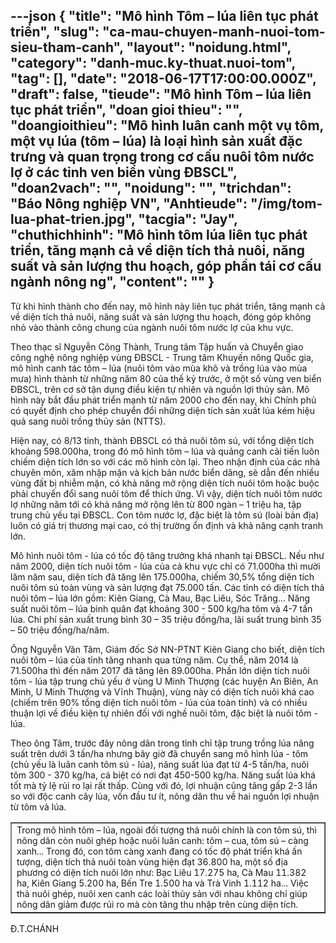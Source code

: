 ---json
{
    "title": "Mô hình Tôm – lúa liên tục phát triển",
    "slug": "ca-mau-chuyen-manh-nuoi-tom-sieu-tham-canh",
    "layout": "noidung.html",
    "category": "danh-muc.ky-thuat.nuoi-tom",
    "tag": [],
    "date": "2018-06-17T17:00:00.000Z",
    "draft": false,
    "tieude": "Mô hình Tôm – lúa liên tục phát triển",
    "doan gioi thieu": "",
    "doangioithieu": "Mô hình luân canh một vụ tôm, một vụ lúa (tôm – lúa) là loại hình sản xuất đặc trưng và quan trọng trong cơ cấu nuôi tôm nước lợ ở các tỉnh ven biển vùng ĐBSCL",
    "doan2vach": "",
    "noidung": "",
    "trichdan": "Báo Nông nghiệp VN",
    "Anhtieude": "/img/tom-lua-phat-trien.jpg",
    "tacgia": "Jay",
    "chuthichhinh": "Mô hình tôm lúa liên tục phát triển, tăng mạnh cả về diện tích thả nuôi, năng suất và sản lượng thu hoạch, góp phần tái cơ cấu ngành nông ng",
    "__content__": ""
}
---
<p><span style="font-size:14px">Từ khi h&igrave;nh th&agrave;nh cho đến nay, m&ocirc; h&igrave;nh n&agrave;y li&ecirc;n tục ph&aacute;t triển, tăng mạnh cả về diện t&iacute;ch thả nu&ocirc;i, năng suất v&agrave; sản lượng thu hoạch, đ&oacute;ng g&oacute;p kh&ocirc;ng nhỏ v&agrave;o th&agrave;nh c&ocirc;ng chung của ng&agrave;nh nu&ocirc;i t&ocirc;m nước lợ của khu vực.</span></p>

<p><span style="font-size:14px">Theo thạc sĩ Nguyễn C&ocirc;ng Th&agrave;nh, Trung t&acirc;m Tập huấn v&agrave; Chuyển giao c&ocirc;ng nghệ n&ocirc;ng nghiệp v&ugrave;ng ĐBSCL - Trung t&acirc;m Khuyến n&ocirc;ng Quốc gia, m&ocirc; h&igrave;nh canh t&aacute;c t&ocirc;m &ndash; l&uacute;a (nu&ocirc;i t&ocirc;m v&agrave;o m&ugrave;a kh&ocirc; v&agrave; trồng l&uacute;a v&agrave;o m&ugrave;a mưa) h&igrave;nh th&agrave;nh từ những năm 80 của thế kỷ trước, ở một số v&ugrave;ng ven biển ĐBSCL, tr&ecirc;n cơ sở tận dụng điều kiện tự nhi&ecirc;n v&agrave; nguồn lợi thủy sản. M&ocirc; h&igrave;nh n&agrave;y bắt đầu ph&aacute;t triển mạnh từ năm 2000 cho đến nay, khi Ch&iacute;nh phủ c&oacute; quyết định cho ph&eacute;p chuyển đổi những diện t&iacute;ch sản xuất l&uacute;a k&eacute;m hiệu quả sang nu&ocirc;i trồng thủy sản (NTTS).</span></p>

<p><span style="font-size:14px">Hiện nay, c&oacute; 8/13 tỉnh, th&agrave;nh ĐBSCL c&oacute; thả nu&ocirc;i t&ocirc;m s&uacute;, với tổng diện t&iacute;ch khoảng 598.000ha, trong đ&oacute; m&ocirc; h&igrave;nh t&ocirc;m &ndash; l&uacute;a v&agrave; quảng canh cải tiến lu&ocirc;n chiếm diện t&iacute;ch lớn so với c&aacute;c m&ocirc; h&igrave;nh c&ograve;n lại. Theo nhận định của c&aacute;c nh&agrave; chuy&ecirc;n m&ocirc;n, x&acirc;m nhập mặn v&agrave; kịch bản nước biển d&acirc;ng, sẽ dẫn đến nhiều v&ugrave;ng đất bị nhiễm mặn, c&oacute; khả năng mở rộng diện t&iacute;ch nu&ocirc;i t&ocirc;m hoặc buộc phải chuyển đổi sang nu&ocirc;i t&ocirc;m để th&iacute;ch ứng. V&igrave; vậy, diện t&iacute;ch nu&ocirc;i t&ocirc;m nước lợ những năm tới c&oacute; khả năng mở rộng l&ecirc;n từ 800 ng&agrave;n &ndash; 1 triệu ha, tập trung chủ yếu tại ĐBSCL. Con t&ocirc;m nước lợ, đặc biệt l&agrave; t&ocirc;m s&uacute; (lo&agrave;i bản địa) lu&ocirc;n c&oacute; gi&aacute; trị thương mại cao, c&oacute; thị trường ổn định v&agrave; khả năng cạnh tranh lớn.</span></p>

<p><span style="font-size:14px">M&ocirc; h&igrave;nh nu&ocirc;i t&ocirc;m - l&uacute;a c&oacute; tốc độ tăng trưởng kh&aacute; nhanh tại ĐBSCL. Nếu như năm 2000, diện t&iacute;ch nu&ocirc;i t&ocirc;m - l&uacute;a của cả khu vực chỉ c&oacute; 71.000ha th&igrave; mười lăm năm sau, diện t&iacute;ch đ&atilde; tăng l&ecirc;n 175.000ha, chiếm 30,5% tổng diện t&iacute;ch nu&ocirc;i t&ocirc;m s&uacute; to&agrave;n v&ugrave;ng v&agrave; sản lượng đạt 75.000 tấn. C&aacute;c tỉnh c&oacute; diện t&iacute;ch thả nu&ocirc;i t&ocirc;m &ndash; l&uacute;a lớn gồm: Ki&ecirc;n Giang, C&agrave; Mau, Bạc Li&ecirc;u, S&oacute;c Trăng&hellip; Năng suất nu&ocirc;i t&ocirc;m &ndash; l&uacute;a b&igrave;nh qu&acirc;n đạt khoảng 300 - 500 kg/ha t&ocirc;m v&agrave; 4-7 tấn l&uacute;a. Chi ph&iacute; sản xuất trung b&igrave;nh 30 &ndash; 35 triệu đồng/ha, l&atilde;i suất trung b&igrave;nh 35 &ndash; 50 triệu đồng/ha/năm.</span></p>

<p><span style="font-size:14px">&Ocirc;ng Nguyễn Văn T&acirc;m, Gi&aacute;m đốc Sở NN-PTNT Ki&ecirc;n Giang cho biết, diện t&iacute;ch nu&ocirc;i t&ocirc;m &ndash; l&uacute;a của tỉnh tăng nhanh qua từng năm. Cụ thể, năm 2014 l&agrave; 71.500ha th&igrave; đến năm 2017 đ&atilde; tăng l&ecirc;n 89.000ha. Phần lớn diện t&iacute;ch nu&ocirc;i t&ocirc;m - l&uacute;a tập trung chủ yếu ở v&ugrave;ng U Minh Thượng (c&aacute;c huyện An Bi&ecirc;n, An Minh, U Minh Thượng v&agrave; Vĩnh Thuận), v&ugrave;ng n&agrave;y c&oacute; diện t&iacute;ch nu&ocirc;i kh&aacute; cao (chiếm tr&ecirc;n 90% tổng diện t&iacute;ch nu&ocirc;i t&ocirc;m - l&uacute;a của to&agrave;n tỉnh) v&agrave; c&oacute; nhiều thuận lợi về điều kiện tự nhi&ecirc;n đối với nghề nu&ocirc;i t&ocirc;m, đặc biệt l&agrave; nu&ocirc;i t&ocirc;m - l&uacute;a.</span></p>

<p><span style="font-size:14px">Theo &ocirc;ng T&acirc;m, trước đ&acirc;y n&ocirc;ng d&acirc;n trong tỉnh chỉ tập trung trồng l&uacute;a năng suất tr&ecirc;n dưới 3 tấn/ha nhưng b&acirc;y giờ đ&atilde; chuyển sang m&ocirc; h&igrave;nh l&uacute;a - t&ocirc;m (chủ yếu l&agrave; lu&acirc;n canh t&ocirc;m s&uacute; - l&uacute;a), năng suất l&uacute;a đạt từ 4-5 tấn/ha, nu&ocirc;i t&ocirc;m 300 - 370 kg/ha, c&aacute; biệt c&oacute; nơi đạt 450-500 kg/ha. Năng suất l&uacute;a kh&aacute; tốt m&agrave; tỷ lệ rủi ro lại rất thấp. C&ugrave;ng với đ&oacute;, lợi nhuận cũng tăng gấp 2-3 lần so với độc canh c&acirc;y l&uacute;a, vốn đầu tư &iacute;t, n&ocirc;ng d&acirc;n thu về hai nguồn lợi nhuận từ t&ocirc;m v&agrave; l&uacute;a.</span></p>

<table align="center" border="1" cellpadding="10" cellspacing="10">
	<tbody>
		<tr>
			<td><span style="font-size:14px">Trong m&ocirc; h&igrave;nh t&ocirc;m &ndash; l&uacute;a, ngo&agrave;i đối tượng thả nu&ocirc;i ch&iacute;nh l&agrave; con t&ocirc;m s&uacute;, th&igrave; n&ocirc;ng d&acirc;n c&ograve;n nu&ocirc;i gh&eacute;p hoặc nu&ocirc;i lu&acirc;n canh: t&ocirc;m &ndash; cua, t&ocirc;m s&uacute; &ndash; c&agrave;ng xanh... Trong đ&oacute;, con t&ocirc;m c&agrave;ng xanh đang c&oacute; tốc độ ph&aacute;t triển kh&aacute; ấn tượng, diện t&iacute;ch thả nu&ocirc;i to&agrave;n v&ugrave;ng hiện đạt 36.800 ha, một số địa phương c&oacute; diện t&iacute;ch nu&ocirc;i lớn như: Bạc Li&ecirc;u 17.275 ha, C&agrave; Mau 11.382 ha, Ki&ecirc;n Giang 5.200 ha, Bến Tre 1.500 ha v&agrave; Tr&agrave; Vinh 1.112 ha... Việc thả nu&ocirc;i gh&eacute;p, nu&ocirc;i xen canh c&aacute;c lo&agrave;i thủy sản với nhau kh&ocirc;ng chỉ gi&uacute;p n&ocirc;ng d&acirc;n giảm được rủi ro m&agrave; c&ograve;n tăng thu nhập tr&ecirc;n c&ugrave;ng diện t&iacute;ch.</span></td>
		</tr>
	</tbody>
</table>

<p><span style="font-size:14px">Đ.T.CH&Aacute;NH</span></p>
